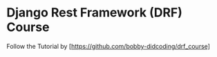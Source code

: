 # Django Rest Framework (DRF) Course
Follow the Tutorial by [https://github.com/bobby-didcoding/drf_course]